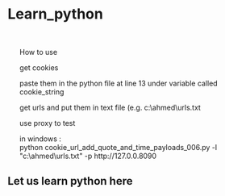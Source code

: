 # Learn_python
<br>
<OL>How to use</OL>
<OL>get cookies</OL>
<OL>paste them in the python file at line 13 under variable called cookie_string </OL>
<OL>get urls and put them in text file (e.g. c:\ahmed\urls.txt</OL>
<OL>use proxy to test</OL>
<OL>in windows :
<br>
python cookie_url_add_quote_and_time_payloads_006.py -l "c:\ahmed\urls.txt" -p http://127.0.0.8090
</OL>


## Let us learn python here
